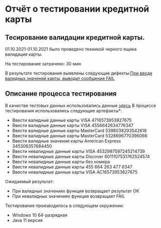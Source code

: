 # Отчёт о тестировании кредитной карты

## Тесирование валидации кредитной карты.

01.10.2021-01.10.2021 было проведено техникой черного ящика валидация карты.

На тестирование затрачено: 30 мин

В результате тестирования выявлены следующие дефекты:[При вводе валидных значений карты, выводит сообщение FAIL](https://github.com/Mameshev89/Idea_task/issues/1)

## Описание процесса тестирования
В качестве тестовых данных использовались данные [здесь](https://www.freeformatter.com/credit-card-number-generator-validator.html)
В процессе тестирования использовались следующие артефакты*:
* Ввести валидные данные карты VISA 4716573953827675
* Ввести валидные данные карты VISA 4556642634776347
* Ввести валидные данные карты MasterCard 5398038293542618
* Ввести валидные данные карты MasterCard 5328696770396066
* Ввести валидные значения карты American Express 345306357684450
* Ввести невалидные данные карты VISA 4532987597245214739
* Ввести невалидные данные карты Discover 6011107531762524574
* Ввести невалидные данные карты без номера
* Ввести невалидные данные карты 455 664 263 477 6347
* Ввести невалидные данные карты VISA AC16573953827675




Ожидаемый результат:
* При валидных значениях функция возвращает результат OK
* При невалидных значениях функция возвращает FAIL


Тестирование производилось в следующем окружении:
* Windows 10 64-разрядная
* Java 11 версия
